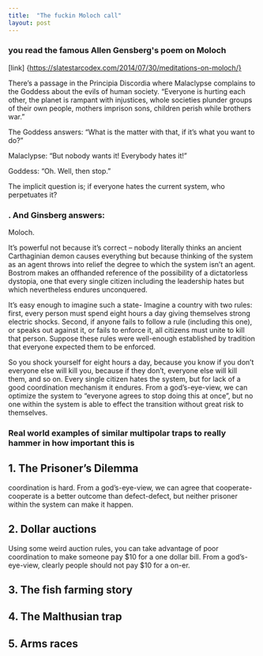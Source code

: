```yaml
---
title:  "The fuckin Moloch call"
layout: post
---
```


### you read the famous Allen Gensberg's poem on Moloch
[link] {https://slatestarcodex.com/2014/07/30/meditations-on-moloch/}
 

 There’s a passage in the Principia Discordia where Malaclypse complains to the Goddess about the evils of human society. 
 “Everyone is hurting each other, the planet is rampant with injustices, whole societies plunder groups of their own people,
 mothers imprison sons, children perish while brothers war.”
 
 The Goddess answers: “What is the matter with that, if it’s what you want to do?”
 
 Malaclypse: “But nobody wants it! Everybody hates it!”

 Goddess: “Oh. Well, then stop.”
 
 The implicit question is; if everyone hates the current system, who perpetuates it?
 
 ### . And Ginsberg answers:
 Moloch.
 
 It’s powerful not because it’s correct – nobody literally thinks an ancient Carthaginian demon causes everything but because
 thinking of the system as an agent throws into relief the degree to which the system isn’t an agent. Bostrom makes an offhanded 
 reference of the possibility of a dictatorless dystopia, one that every single citizen including the leadership hates but which 
 nevertheless endures unconquered. 
 
 
 It’s easy enough to imagine such a state- Imagine a country with two rules: first, every person must spend eight hours a day giving 
 themselves strong electric shocks. Second, if anyone fails to follow a rule (including this one), or speaks out against it,
 or fails to enforce it, all citizens must unite to kill that person. Suppose these rules were well-enough established by tradition
 that everyone expected them to be enforced.

So you shock yourself for eight hours a day, because you know if you don’t everyone else will kill you, because if they don’t, everyone
else will kill them, and so on. Every single citizen hates the system, but for lack of a good coordination mechanism it endures. 
From a god’s-eye-view, we can optimize the system to “everyone agrees to stop doing this at once”, but no one within the system is able 
to effect the transition without great risk to themselves.

### Real world examples of similar multipolar traps to really hammer in how important this is


## 1. The Prisoner’s Dilemma
coordination is hard. From a god’s-eye-view, we can agree that cooperate-cooperate is a better outcome than defect-defect, but neither prisoner within the system can make it happen.

## 2. Dollar auctions 
 Using some weird auction rules, you can take advantage of poor coordination to make someone pay $10 for a one dollar bill. From a god’s-eye-view, clearly people should not pay $10 for a on-er.
 
## 3. The fish farming story

## 4. The Malthusian trap

## 5. Arms races
